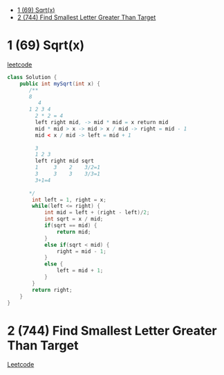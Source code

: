 - [1 (69) Sqrt(x)](https://leetcode.com/problems/sqrtx/description/)
- [2  (744) Find Smallest Letter Greater Than Target](https://leetcode.com/problems/find-smallest-letter-greater-than-target/description/)

# 1 (69) Sqrt(x)
[leetcode](https://leetcode.com/problems/sqrtx/description/)
```java
class Solution {
    public int mySqrt(int x) {
       /**
       8 
          4 
       1 2 3 4
         2 * 2 = 4
         left right mid, -> mid * mid = x return mid
         mid * mid > x -> mid > x / mid -> right = mid - 1
         mid < x / mid -> left = mid + 1
         
         3 
         1 2 3
         left right mid sqrt
         1     3    2    3/2=1
         3     3    3    3/3=1
         3+1=4
         
       */
        int left = 1, right = x;
        while(left <= right) {
            int mid = left + (right - left)/2;
            int sqrt = x / mid;
            if(sqrt == mid) {
                return mid;
            }
            else if(sqrt < mid) {
                right = mid - 1;
            }
            else {
                left = mid + 1;
            }
        }
        return right;
    }
}
```

# 2  (744) Find Smallest Letter Greater Than Target
[Leetcode](https://leetcode.com/problems/find-smallest-letter-greater-than-target/description/)
